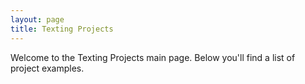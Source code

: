 ```yaml
---
layout: page
title: Texting Projects
---
```


Welcome to the Texting Projects main page. Below you'll find a list of project examples.

<!-- 
When compiled, the page will show the above and later the post inside the _projects folder.
 -->